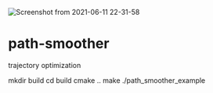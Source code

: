 ![Screenshot from 2021-06-11 22-31-58](https://user-images.githubusercontent.com/21233498/121705081-e9577f80-cb06-11eb-9a4d-0862e272d7e7.png)
# path-smoother
trajectory optimization

mkdir build
cd build
cmake ..
make
./path_smoother_example 

